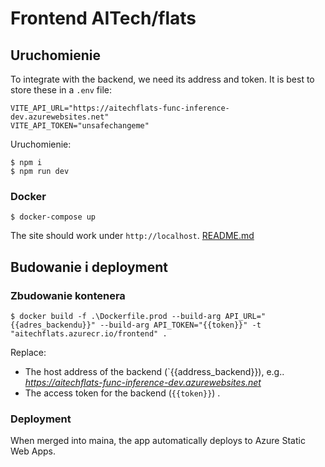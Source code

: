 # Frontend AITech/flats

## Uruchomienie

To integrate with the backend, we need its address and token. It is best to store these in a `.env` file:

```shell
VITE_API_URL="https://aitechflats-func-inference-dev.azurewebsites.net"
VITE_API_TOKEN="unsafechangeme"
```

Uruchomienie:

```shell
$ npm i
$ npm run dev
```

### Docker

```shell
$ docker-compose up
```

The site should work under `http://localhost`.
[README.md](README.md)

## Budowanie i deployment

### Zbudowanie kontenera

```shell
$ docker build -f .\Dockerfile.prod --build-arg API_URL="{{adres_backendu}}" --build-arg API_TOKEN="{{token}}" -t "aitechflats.azurecr.io/frontend" .
```

Replace:

- The host address of the backend (`{{address_backend}}), e.g.. *<https://aitechflats-func-inference-dev.azurewebsites.net>*
- The access token for the backend (`{{token}}`) .

### Deployment

When merged into maina, the app automatically deploys to Azure Static Web Apps.
